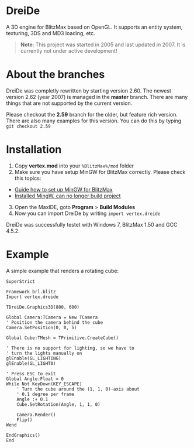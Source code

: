 # DreiDe
A 3D engine for BlitzMax based on OpenGL. It supports an entity system, texturing, 3DS and MD3 loading, etc.

> **Note**: This project was started in 2005 and last updated in 2007. It is currently not under active development!

# About the branches
DreiDe was completly rewritten by starting version 2.60. The newest version 2.62 (year 2007) is managed in the **master** branch. There are many things that are not supported by the current version.

Please checkout the **2.59** branch for the older, but feature rich version. There are also many examples for this version.
You can do this by typing `git checkout 2.59`

# Installation
1. Copy **vertex.mod** into your `%BlitzMax%/mod` folder
2. Make sure you have setup MinGW for BlitzMax correctly. Please check this topics:
 * [Guide how to set up MinGW for BlitzMax](http://www.blitzbasic.com/Community/posts.php?topic=90964)
 * [Installed MingW, can no longer build project](http://www.blitzbasic.com/Community/posts.php?topic=104435)
3. Open the MaxIDE, goto **Program** > **Build Modules**
4. Now you can import DreiDe by writing `import vertex.dreide`

DreiDe was successfully testet with Windows 7, BlitzMax 1.50 and GCC 4.5.2.

# Example
A simple example that renders a rotating cube:

```blitzmax
SuperStrict

Framework brl.blitz
Import vertex.dreide

TDreiDe.Graphics3D(800, 600)

Global Camera:TCamera = New TCamera
' Position the camera behind the cube
Camera.SetPosition(0, 0, 5)

Global Cube:TMesh = TPrimitive.CreateCube()

' There is no support for lighting, so we have to
' turn the lights manually on
glEnable(GL_LIGHTING)
glEnable(GL_LIGHT0)

' Press ESC to exit
Global Angle:Float = 0
While Not KeyDown(KEY_ESCAPE)
	' Turn the cube around the (1, 1, 0)-axis about
	' 0.1 degree per frame
	Angle :+ 0.1
	Cube.SetRotation(Angle, 1, 1, 0)

	Camera.Render()
	Flip()
Wend

EndGraphics()
End
```
